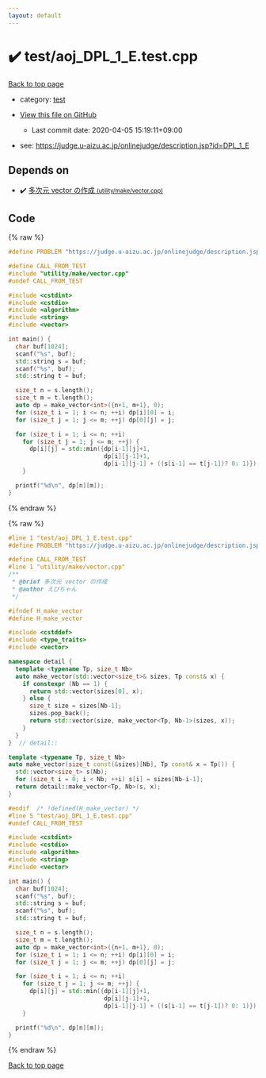 ```yaml
---
layout: default
---
```


<!-- mathjax config similar to math.stackexchange -->
<script type="text/javascript" async
  src="https://cdnjs.cloudflare.com/ajax/libs/mathjax/2.7.5/MathJax.js?config=TeX-MML-AM_CHTML">
</script>
<script type="text/x-mathjax-config">
  MathJax.Hub.Config({
    TeX: { equationNumbers: { autoNumber: "AMS" }},
    tex2jax: {
      inlineMath: [ ['$','$'] ],
      processEscapes: true
    },
    "HTML-CSS": { matchFontHeight: false },
    displayAlign: "left",
    displayIndent: "2em"
  });
</script>

<script type="text/javascript" src="https://cdnjs.cloudflare.com/ajax/libs/jquery/3.4.1/jquery.min.js"></script>
<script src="https://cdn.jsdelivr.net/npm/jquery-balloon-js@1.1.2/jquery.balloon.min.js" integrity="sha256-ZEYs9VrgAeNuPvs15E39OsyOJaIkXEEt10fzxJ20+2I=" crossorigin="anonymous"></script>
<script type="text/javascript" src="../../assets/js/copy-button.js"></script>
<link rel="stylesheet" href="../../assets/css/copy-button.css" />


# :heavy_check_mark: test/aoj_DPL_1_E.test.cpp

<a href="../../index.html">Back to top page</a>

* category: <a href="../../index.html#098f6bcd4621d373cade4e832627b4f6">test</a>
* <a href="{{ site.github.repository_url }}/blob/master/test/aoj_DPL_1_E.test.cpp">View this file on GitHub</a>
    - Last commit date: 2020-04-05 15:19:11+09:00


* see: <a href="https://judge.u-aizu.ac.jp/onlinejudge/description.jsp?id=DPL_1_E">https://judge.u-aizu.ac.jp/onlinejudge/description.jsp?id=DPL_1_E</a>


## Depends on

* :heavy_check_mark: <a href="../../library/utility/make/vector.cpp.html">多次元 vector の作成 <small>(utility/make/vector.cpp)</small></a>


## Code

<a id="unbundled"></a>
{% raw %}
```cpp
#define PROBLEM "https://judge.u-aizu.ac.jp/onlinejudge/description.jsp?id=DPL_1_E"

#define CALL_FROM_TEST
#include "utility/make/vector.cpp"
#undef CALL_FROM_TEST

#include <cstdint>
#include <cstdio>
#include <algorithm>
#include <string>
#include <vector>

int main() {
  char buf[1024];
  scanf("%s", buf);
  std::string s = buf;
  scanf("%s", buf);
  std::string t = buf;

  size_t n = s.length();
  size_t m = t.length();
  auto dp = make_vector<int>({n+1, m+1}, 0);
  for (size_t i = 1; i <= n; ++i) dp[i][0] = i;
  for (size_t j = 1; j <= m; ++j) dp[0][j] = j;

  for (size_t i = 1; i <= n; ++i)
    for (size_t j = 1; j <= m; ++j) {
      dp[i][j] = std::min({dp[i-1][j]+1,
                           dp[i][j-1]+1,
                           dp[i-1][j-1] + ((s[i-1] == t[j-1])? 0: 1)});
    }

  printf("%d\n", dp[n][m]);
}

```
{% endraw %}

<a id="bundled"></a>
{% raw %}
```cpp
#line 1 "test/aoj_DPL_1_E.test.cpp"
#define PROBLEM "https://judge.u-aizu.ac.jp/onlinejudge/description.jsp?id=DPL_1_E"

#define CALL_FROM_TEST
#line 1 "utility/make/vector.cpp"
/**
 * @brief 多次元 vector の作成
 * @author えびちゃん
 */

#ifndef H_make_vector
#define H_make_vector

#include <cstddef>
#include <type_traits>
#include <vector>

namespace detail {
  template <typename Tp, size_t Nb>
  auto make_vector(std::vector<size_t>& sizes, Tp const& x) {
    if constexpr (Nb == 1) {
      return std::vector(sizes[0], x);
    } else {
      size_t size = sizes[Nb-1];
      sizes.pop_back();
      return std::vector(size, make_vector<Tp, Nb-1>(sizes, x));
    }
  }
}  // detail::

template <typename Tp, size_t Nb>
auto make_vector(size_t const(&sizes)[Nb], Tp const& x = Tp()) {
  std::vector<size_t> s(Nb);
  for (size_t i = 0; i < Nb; ++i) s[i] = sizes[Nb-i-1];
  return detail::make_vector<Tp, Nb>(s, x);
}

#endif  /* !defined(H_make_vector) */
#line 5 "test/aoj_DPL_1_E.test.cpp"
#undef CALL_FROM_TEST

#include <cstdint>
#include <cstdio>
#include <algorithm>
#include <string>
#include <vector>

int main() {
  char buf[1024];
  scanf("%s", buf);
  std::string s = buf;
  scanf("%s", buf);
  std::string t = buf;

  size_t n = s.length();
  size_t m = t.length();
  auto dp = make_vector<int>({n+1, m+1}, 0);
  for (size_t i = 1; i <= n; ++i) dp[i][0] = i;
  for (size_t j = 1; j <= m; ++j) dp[0][j] = j;

  for (size_t i = 1; i <= n; ++i)
    for (size_t j = 1; j <= m; ++j) {
      dp[i][j] = std::min({dp[i-1][j]+1,
                           dp[i][j-1]+1,
                           dp[i-1][j-1] + ((s[i-1] == t[j-1])? 0: 1)});
    }

  printf("%d\n", dp[n][m]);
}

```
{% endraw %}

<a href="../../index.html">Back to top page</a>

